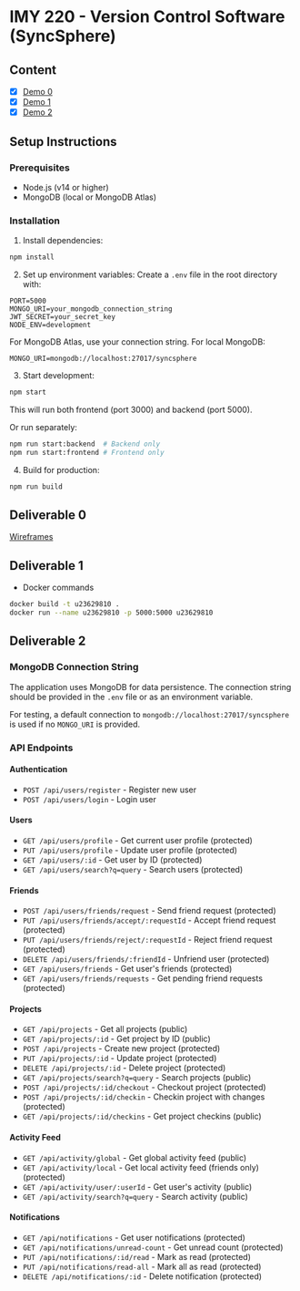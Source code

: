 # IMY 220 - Version Control Software (SyncSphere)

## Content
- [x] [Demo 0](#deliverable-0)
- [x] [Demo 1](#deliverable-1)
- [x] [Demo 2](#deliverable-2)

## Setup Instructions

### Prerequisites
- Node.js (v14 or higher)
- MongoDB (local or MongoDB Atlas)

### Installation

1. Install dependencies:
```sh
npm install
```

2. Set up environment variables:
Create a `.env` file in the root directory with:
```
PORT=5000
MONGO_URI=your_mongodb_connection_string
JWT_SECRET=your_secret_key
NODE_ENV=development
```

For MongoDB Atlas, use your connection string. For local MongoDB:
```
MONGO_URI=mongodb://localhost:27017/syncsphere
```

3. Start development:
```sh
npm start
```

This will run both frontend (port 3000) and backend (port 5000).

Or run separately:
```sh
npm run start:backend  # Backend only
npm run start:frontend # Frontend only
```

4. Build for production:
```sh
npm run build
```

## Deliverable 0

[Wireframes](https://drive.google.com/file/d/1M_SR3mZfTFXrnkJ0yfXA4bXSXHs33IDx/view?usp=sharing)

## Deliverable 1

- Docker commands
```sh
docker build -t u23629810 .
docker run --name u23629810 -p 5000:5000 u23629810
```

## Deliverable 2

### MongoDB Connection String
The application uses MongoDB for data persistence. The connection string should be provided in the `.env` file or as an environment variable.

For testing, a default connection to `mongodb://localhost:27017/syncsphere` is used if no `MONGO_URI` is provided.

### API Endpoints

#### Authentication
- `POST /api/users/register` - Register new user
- `POST /api/users/login` - Login user

#### Users
- `GET /api/users/profile` - Get current user profile (protected)
- `PUT /api/users/profile` - Update user profile (protected)
- `GET /api/users/:id` - Get user by ID (protected)
- `GET /api/users/search?q=query` - Search users (protected)

#### Friends
- `POST /api/users/friends/request` - Send friend request (protected)
- `PUT /api/users/friends/accept/:requestId` - Accept friend request (protected)
- `PUT /api/users/friends/reject/:requestId` - Reject friend request (protected)
- `DELETE /api/users/friends/:friendId` - Unfriend user (protected)
- `GET /api/users/friends` - Get user's friends (protected)
- `GET /api/users/friends/requests` - Get pending friend requests (protected)

#### Projects
- `GET /api/projects` - Get all projects (public)
- `GET /api/projects/:id` - Get project by ID (public)
- `POST /api/projects` - Create new project (protected)
- `PUT /api/projects/:id` - Update project (protected)
- `DELETE /api/projects/:id` - Delete project (protected)
- `GET /api/projects/search?q=query` - Search projects (public)
- `POST /api/projects/:id/checkout` - Checkout project (protected)
- `POST /api/projects/:id/checkin` - Checkin project with changes (protected)
- `GET /api/projects/:id/checkins` - Get project checkins (public)

#### Activity Feed
- `GET /api/activity/global` - Get global activity feed (public)
- `GET /api/activity/local` - Get local activity feed (friends only) (protected)
- `GET /api/activity/user/:userId` - Get user's activity (public)
- `GET /api/activity/search?q=query` - Search activity (public)

#### Notifications
- `GET /api/notifications` - Get user notifications (protected)
- `GET /api/notifications/unread-count` - Get unread count (protected)
- `PUT /api/notifications/:id/read` - Mark as read (protected)
- `PUT /api/notifications/read-all` - Mark all as read (protected)
- `DELETE /api/notifications/:id` - Delete notification (protected)
